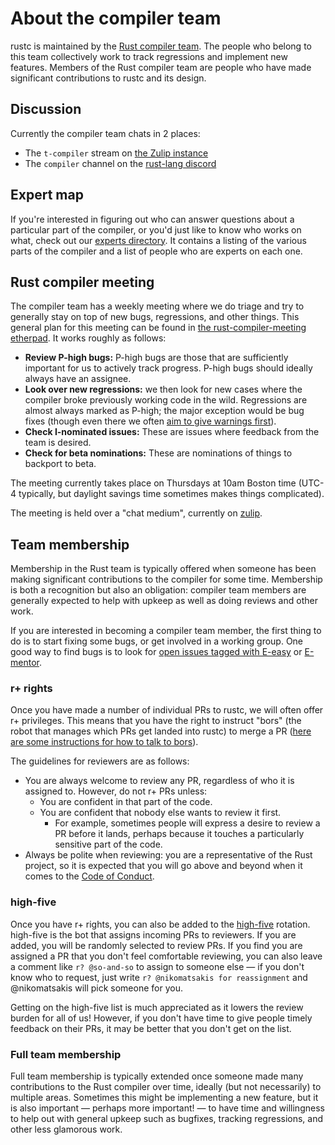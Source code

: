 # About the compiler team

rustc is maintained by the [Rust compiler team][team]. The people who belong to
this team collectively work to track regressions and implement new features.
Members of the Rust compiler team are people who have made significant
contributions to rustc and its design.

[team]: https://www.rust-lang.org/governance/teams/compiler

## Discussion

Currently the compiler team chats in 2 places:

- The `t-compiler` stream on [the Zulip instance][zulip]
- The `compiler` channel on the [rust-lang discord](https://discord.gg/rust-lang)

## Expert map

If you're interested in figuring out who can answer questions about a
particular part of the compiler, or you'd just like to know who works on what,
check out our [experts directory][experts].
It contains a listing of the various parts of the compiler and a list of people
who are experts on each one.

[experts]: https://github.com/rust-lang/compiler-team/blob/master/content/experts/map.toml

## Rust compiler meeting

The compiler team has a weekly meeting where we do triage and try to
generally stay on top of new bugs, regressions, and other things. This
general plan for this meeting can be found in
[the rust-compiler-meeting etherpad][etherpad]. It works roughly as
follows:

- **Review P-high bugs:** P-high bugs are those that are sufficiently
  important for us to actively track progress. P-high bugs should
  ideally always have an assignee.
- **Look over new regressions:** we then look for new cases where the
  compiler broke previously working code in the wild. Regressions are
  almost always marked as P-high; the major exception would be bug
  fixes (though even there we often
  [aim to give warnings first][procedure]).
- **Check I-nominated issues:** These are issues where feedback from
  the team is desired.
- **Check for beta nominations:** These are nominations of things to
  backport to beta.

The meeting currently takes place on Thursdays at 10am Boston time
(UTC-4 typically, but daylight savings time sometimes makes things
complicated).

The meeting is held over a "chat medium", currently on [zulip].

[etherpad]: https://public.etherpad-mozilla.org/p/rust-compiler-meeting
[procedure]: https://forge.rust-lang.org/rustc-bug-fix-procedure.html
[zulip]: https://rust-lang.zulipchat.com/#narrow/stream/131828-t-compiler

## Team membership

Membership in the Rust team is typically offered when someone has been
making significant contributions to the compiler for some
time. Membership is both a recognition but also an obligation:
compiler team members are generally expected to help with upkeep as
well as doing reviews and other work.

If you are interested in becoming a compiler team member, the first
thing to do is to start fixing some bugs, or get involved in a working
group. One good way to find bugs is to look for
[open issues tagged with E-easy](https://github.com/rust-lang/rust/issues?q=is%3Aopen+is%3Aissue+label%3AE-easy)
or
[E-mentor](https://github.com/rust-lang/rust/issues?q=is%3Aopen+is%3Aissue+label%3AE-mentor).

### r+ rights

Once you have made a number of individual PRs to rustc, we will often
offer r+ privileges. This means that you have the right to instruct
"bors" (the robot that manages which PRs get landed into rustc) to
merge a PR
([here are some instructions for how to talk to bors][homu-guide]).

[homu-guide]: https://buildbot2.rust-lang.org/homu/

The guidelines for reviewers are as follows:

- You are always welcome to review any PR, regardless of who it is
  assigned to.  However, do not r+ PRs unless:
  - You are confident in that part of the code.
  - You are confident that nobody else wants to review it first.
    - For example, sometimes people will express a desire to review a
      PR before it lands, perhaps because it touches a particularly
      sensitive part of the code.
- Always be polite when reviewing: you are a representative of the
  Rust project, so it is expected that you will go above and beyond
  when it comes to the [Code of Conduct].

[Code of Conduct]: https://www.rust-lang.org/policies/code-of-conduct

### high-five

Once you have r+ rights, you can also be added to the [high-five][hi5]
rotation. high-five is the bot that assigns incoming PRs to
reviewers. If you are added, you will be randomly selected to review
PRs. If you find you are assigned a PR that you don't feel comfortable
reviewing, you can also leave a comment like `r? @so-and-so` to assign
to someone else — if you don't know who to request, just write `r?
@nikomatsakis for reassignment` and @nikomatsakis will pick someone
for you.

[hi5]: https://github.com/rust-highfive

Getting on the high-five list is much appreciated as it lowers the
review burden for all of us! However, if you don't have time to give
people timely feedback on their PRs, it may be better that you don't
get on the list.

### Full team membership

Full team membership is typically extended once someone made many
contributions to the Rust compiler over time, ideally (but not
necessarily) to multiple areas. Sometimes this might be implementing a
new feature, but it is also important — perhaps more important! — to
have time and willingness to help out with general upkeep such as
bugfixes, tracking regressions, and other less glamorous work.
